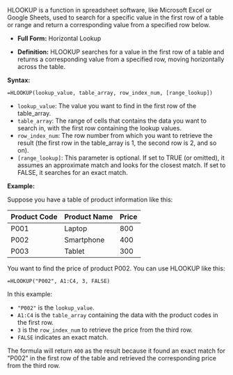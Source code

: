 HLOOKUP is a function in spreadsheet software, like Microsoft Excel or Google Sheets, used to search for a specific value in the first row of a table or range and return a corresponding value from a specified row below.


- **Full Form:** Horizontal Lookup

- **Definition:** HLOOKUP searches for a value in the first row of a table and returns a corresponding value from a specified row, moving horizontally across the table.

**Syntax:**

```
=HLOOKUP(lookup_value, table_array, row_index_num, [range_lookup])
```

- `lookup_value`: The value you want to find in the first row of the table_array.
- `table_array`: The range of cells that contains the data you want to search in, with the first row containing the lookup values.
- `row_index_num`: The row number from which you want to retrieve the result (the first row in the table_array is 1, the second row is 2, and so on).
- `[range_lookup]`: This parameter is optional. If set to TRUE (or omitted), it assumes an approximate match and looks for the closest match. If set to FALSE, it searches for an exact match.

**Example:**

Suppose you have a table of product information like this:

| Product Code | Product Name | Price |
|--------------|--------------|-------|
| P001         | Laptop       | 800   |
| P002         | Smartphone   | 400   |
| P003         | Tablet       | 300   |

You want to find the price of product P002. You can use HLOOKUP like this:

```
=HLOOKUP("P002", A1:C4, 3, FALSE)
```

In this example:
- `"P002"` is the `lookup_value`.
- `A1:C4` is the `table_array` containing the data with the product codes in the first row.
- `3` is the `row_index_num` to retrieve the price from the third row.
- `FALSE` indicates an exact match.

The formula will return `400` as the result because it found an exact match for "P002" in the first row of the table and retrieved the corresponding price from the third row.